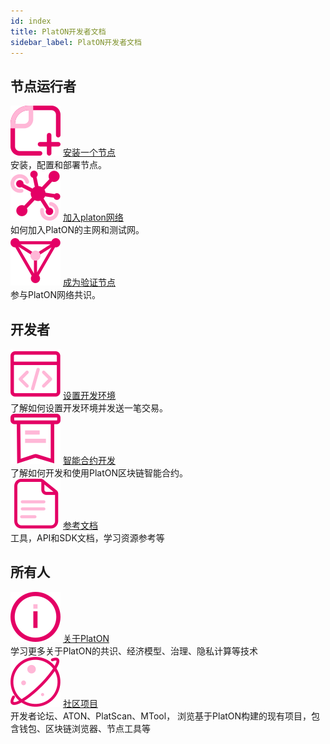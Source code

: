 ```yaml
---
id: index
title: PlatON开发者文档
sidebar_label: PlatON开发者文档
---
```


## 节点运行者
<div class="card-wrap">
    <div class="homepage-card">
        <img src="/img/Install_Node.svg">
        <a href="/docs/zh-CN/Install_Node" class="card-title">安装一个节点</a>
        <div class="card-description">
        安装，配置和部署节点。
        </div>
    </div>
    <div class="homepage-card">
        <img src="/img/Join_PlatON_NetWork.svg">
        <a href="/docs/zh-CN/Join_PlatON_NetWork" class="card-title">加入platon网络</a>
        <div class="card-description">
        如何加入PlatON的主网和测试网。
        </div>
    </div>
    <div class="homepage-card">
        <img src="/img/Become_Verification_Node.svg">
        <a href="/docs/zh-CN/Become_Verification_Node" class="card-title">成为验证节点</a>
        <div class="card-description">
        参与PlatON网络共识。
        </div>
    </div>
</div>

## 开发者
<div class="card-wrap">
    <div class="homepage-card">
        <img src="/img/Set_Develop_Env.svg">
        <a href="/docs/zh-CN/Set_Develop_Env" class="card-title">设置开发环境</a>
        <div class="card-description">
        了解如何设置开发环境并发送一笔交易。
        </div>
    </div>
    <div class="homepage-card">
        <img src="/img/Smart_Contract_Development.svg">
        <a href="/docs/zh-CN/Smart_Contract_Development" class="card-title">智能合约开发</a>
        <div class="card-description">
        了解如何开发和使用PlatON区块链智能合约。
        </div>
    </div>
    <div class="homepage-card">
        <img src="/img/resdoc.svg">
        <a href="/docs/zh-CN/Java_SDK" class="card-title">参考文档</a>
        <div class="card-description">
        工具，API和SDK文档，学习资源参考等
        </div>
    </div>
</div>

## 所有人
<div class="card-wrap">
    <div class="homepage-card">
        <img src="/img/about.svg">
        <a href="/docs/zh-CN/PlatON_Overall_Solution" class="card-title">关于PlatON</a>
        <div class="card-description">
        学习更多关于PlatON的共识、经济模型、治理、隐私计算等技术
        </div>
    </div>
    <div class="homepage-card">
        <img src="/img/community.svg">
        <a href="/docs/zh-CN/community" class="card-title">社区项目</a>
        <div class="card-description">
       开发者论坛、ATON、PlatScan、MTool，
浏览基于PlatON构建的现有项目，包含钱包、区块链浏览器、节点工具等
        </div>
    </div>
</div>